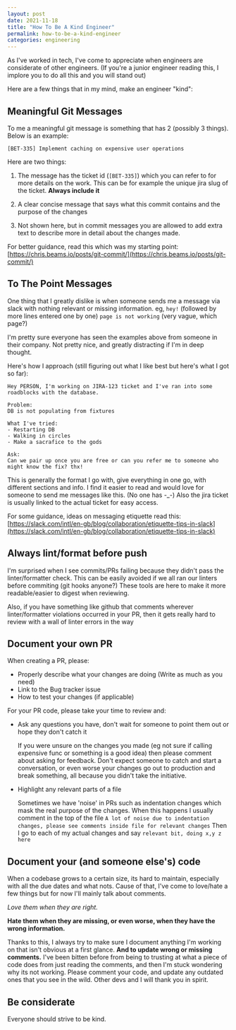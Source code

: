 ```yaml
---
layout: post
date: 2021-11-18
title: "How To Be A Kind Engineer"
permalink: how-to-be-a-kind-engineer
categories: engineering
---
```


As I've worked in tech, I've come to appreciate when engineers are considerate of other engineers.
(If you're a junior engineer reading this, I implore you to do all this and you will stand out)

Here are a few things that in my mind, make an engineer "kind":

## Meaningful Git Messages

To me a meaningful git message is something that has 2 (possibly 3 things).
Below is an example:

`[BET-335] Implement caching on expensive user operations`

Here are two things:
1. The message has the ticket id (`[BET-335]`) which you can refer to for more details on the work.
   This can be for example the unique jira slug of the ticket. **Always include it**

2. A clear concise message that says what this commit contains and the purpose of the changes

3. Not shown here, but in commit messages you are allowed to add extra text to describe more in detail
   about the changes made.

For better guidance, read this which was my starting point: [https://chris.beams.io/posts/git-commit/](https://chris.beams.io/posts/git-commit/)

## To The Point Messages

One thing that I greatly dislike is when someone sends me a message via slack with nothing relevant or missing information.
eg,
`hey!` (followed by more lines entered one by one)
`page is not working` (very vague, which page?)

I'm pretty sure everyone has seen the examples above from someone in their company.
Not pretty nice, and greatly distracting if I'm in deep thought.

Here's how I approach (still figuring out what I like best but here's what I got so far):

```
Hey PERSON, I'm working on JIRA-123 ticket and I've ran into some roadblocks with the database.

Problem:
DB is not populating from fixtures

What I've tried:
- Restarting DB
- Walking in circles
- Make a sacrafice to the gods

Ask:
Can we pair up once you are free or can you refer me to someone who might know the fix? thx!
```

This is generally the format I go with, give everything in one go, with different sections and info.
I find it easier to read and would love for someone to send me messages like this. (No one has -_-)
Also the jira ticket is usually linked to the actual ticket for easy access.

For some guidance, ideas on messaging etiquette read this: [https://slack.com/intl/en-gb/blog/collaboration/etiquette-tips-in-slack](https://slack.com/intl/en-gb/blog/collaboration/etiquette-tips-in-slack)

## Always lint/format before push

I'm surprised when I see commits/PRs failing because they didn't pass the linter/formatter check.
This can be easily avoided if we all ran our linters before commiting (git hooks anyone?)
These tools are here to make it more readable/easier to digest when reviewing.

Also, if you have something like github that comments wherever linter/formatter violations occurred in your PR,
then it gets really hard to review with a wall of linter errors in the way

## Document your own PR

When creating a PR, please:

- Properly describe what your changes are doing (Write as much as you need)
- Link to the Bug tracker issue
- How to test your changes (if applicable)

For your PR code, please take your time to review and:
- Ask any questions you have, don't wait for someone to point them out or hope they don't catch it

  If you were unsure on the changes you made (eg not sure if calling expensive func or something is a good idea)
  then please comment about asking for feedback. Don't expect someone to catch and start a conversation, or even worse
  your changes go out to production and break something, all because you didn't take the initiative.

- Highlight any relevant parts of a file

  Sometimes we have 'noise' in PRs such as indentation changes which mask the real purpose of the changes.
  When this happens I usually comment in the top of the file `A lot of noise due to indentation changes, please see comments inside file for relevant changes`
  Then I go to each of my actual changes and say `relevant bit, doing x,y z here`

## Document your (and someone else's) code

When a codebase grows to a certain size, its hard to maintain, especially with all the due dates and what nots.
Cause of that, I've come to love/hate a few things but for now I'll mainly talk about comments.

*Love them when they are right.*

**Hate them when they are missing, or even worse, when they have the wrong information.**


Thanks to this, I always try to make sure I document anything I'm working on that isn't obvious at a first glance.
**And to update wrong or missing comments.**
I've been bitten before from being to trusting at what a piece of code does from just reading the comments,
and then I'm stuck wondering why its not working. Please comment your code, and update any outdated ones that you see in the wild.
Other devs and I will thank you in spirit.

## Be considerate
Everyone should strive to be kind.
